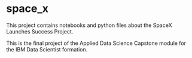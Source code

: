 # space_x

This project contains notebooks and python files about the SpaceX Launches Success Project. 

This is the final project of the Applied Data Science Capstone module for the IBM Data Scientist formation. 


